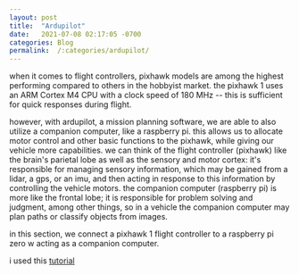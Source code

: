 ```yaml
---
layout:	post
title:	"Ardupilot"
date:   2021-07-08 02:17:05 -0700
categories:	Blog
permalink:	/:categories/ardupilot/
---
```


when it comes to flight controllers, pixhawk models are among the highest performing compared to others in the hobbyist market. the pixhawk 1 uses an ARM Cortex M4 CPU with a clock speed of 180 MHz -- this is sufficient for quick responses during flight.

however, with ardupilot, a mission planning software, we are able to also utilize a companion computer, like a raspberry pi. this allows us to allocate motor control and other basic functions to the pixhawk, while giving our vehicle more capabilities. we can think of the flight controller (pixhawk) like the brain's parietal lobe as well as the sensory and motor cortex: it's responsible for managing sensory information, which may be gained from a lidar, a gps, or an imu, and then acting in response to this information by controlling the vehicle motors. the companion computer (raspberry pi) is more like the frontal lobe; it is responsible for problem solving and judgment, among other things, so in a vehicle the companion computer may plan paths or classify objects from images.

in this section, we connect a pixhawk 1 flight controller to a raspberry pi zero w acting as a companion computer.

i used this [tutorial](https://www.youtube.com/watch?v=cZVNndOaYCE&t=209s)
